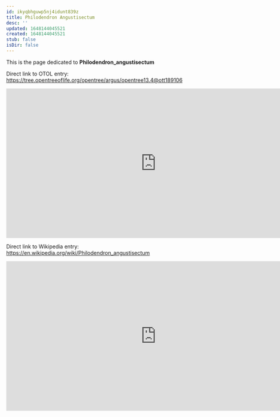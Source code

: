 ```yaml
---
id: ikyqbhguwp5nj4idunt839z
title: Philodendron Angustisectum
desc: ''
updated: 1648144045521
created: 1648144045521
stub: false
isDir: false
---
```

This is the page dedicated to **Philodendron_angustisectum**


Direct link to OTOL entry: https://tree.opentreeoflife.org/opentree/argus/opentree13.4@ott189106



<html>
    <body>
    <iframe src="https://tree.opentreeoflife.org/opentree/argus/opentree13.4@ott189106"
    width="800" height="400" frameborder="0" allowfullscreen> </iframe>
    </body>
</html>
    


Direct link to Wikipedia entry: https://en.wikipedia.org/wiki/Philodendron_angustisectum



<html>
    <body>
    <iframe src="https://en.wikipedia.org/wiki/Philodendron_angustisectum"
    width="800" height="400" frameborder="0" allowfullscreen> </iframe>
    </body>
</html>
    
